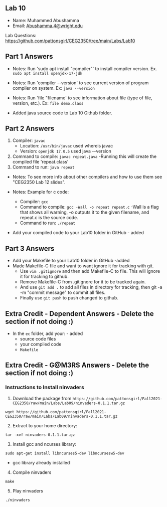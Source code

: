 ## Lab 10

- Name: Muhammed Abushamma
- Email: Abushamma.4@wright.edu

Lab Questions: https://github.com/pattonsgirl/CEG2350/tree/main/Labs/Lab10

## Part 1 Answers

- Notes: Run 'sudo apt install "compiler"' to install compiler version. Ex. `sudo apt install openjdk-17-jdk` 
- Notes: Run 'compiler --version' to see current version of program compiler on system. Ex: `java --version`
- Notes: Run 'file "filename' to see information about file (type of  file, version, etc.). Ex: `file demo.class` 


- Added java source code to Lab 10 Github folder.

## Part 2 Answers

1. Compiler: `javac`
   - Location: `/usr/bin/javac` used whereis javac
   - Version:  `openjdk 17.0.5` used java --version
2. Command to compile: `javac repeat.java` -Running this will create the compiled file 'repeat.class'
3. Command to run: `java repeat`

- Notes: To see more info about other compilers and how to use them see "CEG2350 Lab 12 slides".

- Notes: Example for c code:
   - Compiler: `gcc`
   - Command to compile: `gcc -Wall -o repeat repeat.c` -Wall is a flag that shows all warning, -o outputs it to the given filename, and repeat.c is the source code.
   - Command to run: `./repeat`

- Add your compiled code to your Lab10 folder in GitHub - added

## Part 3 Answers

- Add your Makefile to your Lab10 folder in GitHub -added
- Made Makefile-C file and want to want ignore it for tracking with git.
   - Use `vim .gitignore` and then add Makefile-C to file. This will ignore it for tracking to github. 
   - Remove Makefile-C from .gitignore for it to be tracked again. 
   - And use `git add .` to add all files in directory for tracking, then git -a -m "commit message" to commit all files. 
   - Finally use `git push` to push changed to github.
   

## Extra Credit - Dependent Answers - Delete the section if not doing :)

- In the `ec` folder, add your: - added
  - source code files
  - your compiled code
  - `Makefile`

## Extra Credit - G@M3RS Answers - Delete the section if not doing :)

### Instructions to Install ninvaders

1. Download the package from `https://github.com/pattonsgirl/Fall2021-CEG2350/raw/main/Labs/Lab09/ninvaders-0.1.1.tar.gz`

```
wget https://github.com/pattonsgirl/Fall2021-CEG2350/raw/main/Labs/Lab09/ninvaders-0.1.1.tar.gz
```

2. Extract to your home directory:


```
tar -xvf ninvaders-0.1.1.tar.gz
```

3. Install gcc and ncurses library:

```
sudo apt-get install libncurses5-dev libncursesw5-dev
```
- gcc library already installed


4. Compile ninvaders

```
make
```

5. Play ninvaders

```
./ninvaders
```
